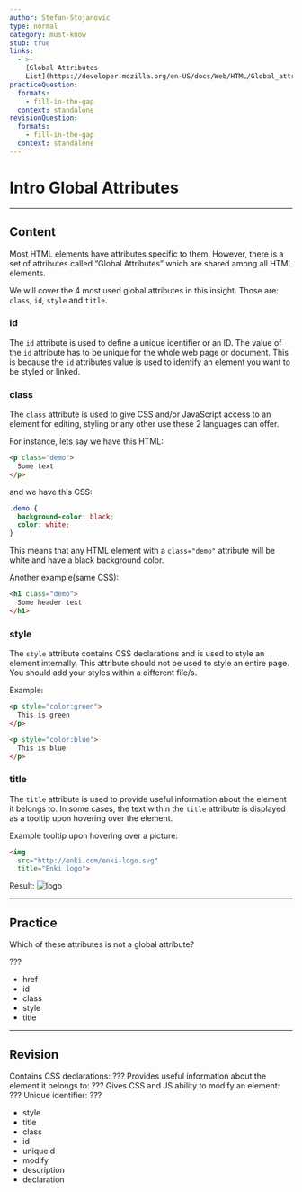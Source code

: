 ```yaml
---
author: Stefan-Stojanovic
type: normal
category: must-know
stub: true
links:
  - >-
    [Global Attributes
    List](https://developer.mozilla.org/en-US/docs/Web/HTML/Global_attributes){documentation}
practiceQuestion:
  formats:
    - fill-in-the-gap
  context: standalone
revisionQuestion:
  formats:
    - fill-in-the-gap
  context: standalone
---
```


# Intro Global Attributes


---

## Content

Most HTML elements have attributes specific to them. However, there is a set of attributes called “Global Attributes” which are shared among all HTML elements.

We will cover the 4 most used global attributes in this insight. Those are: `class`, `id`, `style` and `title`. 

### id

The `id` attribute is used to define a unique identifier or an ID. The value of the `id` attribute has to be unique for the whole web page or document. This is because the `id` attributes value is used to identify an element you want to be styled or linked.

### class

The `class` attribute is used to give CSS and/or JavaScript access to an element for editing, styling or any other use these 2 languages can offer.

For instance, lets say we have this HTML:

```html
<p class="demo">
  Some text
</p>
```

and we have this CSS:

```css
.demo {
  background-color: black;
  color: white;
}
```

This means that any HTML element with a `class="demo"` attribute will be white and have a black background color.

Another example(same CSS):

```html
<h1 class="demo">
  Some header text
</h1>
```

### style

The `style` attribute contains CSS declarations and is used to style an element internally. This attribute should not be used to style an entire page. You should add your styles within a different file/s.

Example:

```html
<p style="color:green"> 
  This is green
</p>

<p style="color:blue">
  This is blue
</p>
```

### title

The `title` attribute is used to provide useful information about the element it belongs to. In some cases, the text within the `title` attribute is displayed as a tooltip upon hovering over the element.

Example tooltip upon hovering over a picture:

```html
<img 
  src="http://enki.com/enki-logo.svg"
  title="Enki logo">
```

Result:
![logo](https://img.enkipro.com/96c1cc81cf8b05259e4f409e58ee6475.png)


---

## Practice

Which of these attributes is not a global attribute?

???

- href
- id
- class
- style
- title


---

## Revision

Contains CSS declarations: ???
Provides useful information about the element it belongs to: ???
Gives CSS and JS ability to modify an element: ???
Unique identifier: ???

- style
- title
- class
- id
- uniqueid
- modify
- description
- declaration

